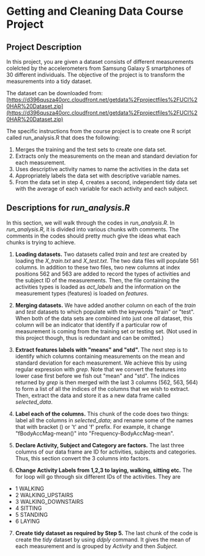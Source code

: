 # Getting and Cleaning Data Course Project

## Project Description
In this project, you are given a dataset consists of different measurements
colelcted by the accelerometers from Samsung Galaxy S smartphones of 30
different individuals. The objective of the project is to transform the
measurements into a tidy dataset.

The dataset can be downloaded from:
[https://d396qusza40orc.cloudfront.net/getdata%2Fprojectfiles%2FUCI%20HAR%20Dataset.zip](https://d396qusza40orc.cloudfront.net/getdata%2Fprojectfiles%2FUCI%20HAR%20Dataset.zip)

The specific instructions from the course project is to create one R script
called run_analysis.R that does the following:
1. Merges the training and the test sets to create one data set.
2. Extracts only the measurements on the mean and standard deviation for each measurement. 
3. Uses descriptive activity names to name the activities in the data set
4. Appropriately labels the data set with descriptive variable names. 
5. From the data set in step 4, creates a second, independent tidy data set with the average of each variable for each activity and each subject.


## Descriptions for *run_analysis.R*
In this section, we will walk through the codes in *run_analysis.R*. In *run_analysis.R*, it is divided into various chunks with comments. The comments in the codes should pretty much give the ideas what each chunks is trying to achieve.

1. **Loading datasets.**
Two datasets called *train* and *test* are created by loading the *X_train.txt* and *X_test.txt*. The two data files will populate 561 columns. In addition to these two files, two new columns at index positions 562 and 563 are added to record the types of activities and the subject ID of the measurements. Then, the file containing the activities types is loaded as *act_labels* and the information on the measurement types (features) is loaded on *features*.

2. **Merging datasets.** We have added another column on each of the *train* and *test* datasets to which populate with the keywords "train" or "test". When both of the data sets are combined into just one *all* dataset, this column will be an indicator that identify if a particular row of measurement is coming from the training set or testing set. (Not used in this project though, thus is redundant and can be omitted.)

3. **Extract features labels with "means" and "std".** The next step is to identify which columns containing measurements on the mean and standard deviation for each measurement. We achieve this by using regular expression with *grep*. Note that we convert the features into lower case first before we fish out "mean" and "std". The indices returned by *grep* is then merged with the last 3 columns (562, 563, 564) to form a list of all the indices of the columns that we wish to extract. Then, extract the data and store it as a new data frame called *selected_data*.

4. **Label each of the columns.** This chunk of the code does two things: label all the columns in *selected_data*; and rename some of the names that with bracket () or 't' and 'f' prefix. For example, it change "fBodyAccMag-mean()" into "Frequency-BodyAccMag-mean".

5. **Declare Activity, Subject and Category are factors.** The last three columns of our data frame are ID for activities, subjects and categories. Thus, this section convert the 3 columns into factors.

6. **Change Activity Labels from 1,2,3 to laying, walking, sitting etc.** The for loop will go through six different IDs of the activities. They are
  * 1 WALKING
  * 2 WALKING_UPSTAIRS
  * 3 WALKING_DOWNSTAIRS
  * 4 SITTING
  * 5 STANDING
  * 6 LAYING

7. **Create tidy dataset as required by Step 5.** The last chunk of the code is create the *tidy* dataset by using *ddply* command. It gives the mean of each measurement and is grouped by *Activity* and then *Subject*.